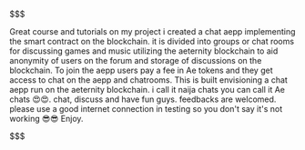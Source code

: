 $$$$$$$$$$$$$$$$$$$$$$$$$$$$$$$$$$$$$$$$$$$$$$$$$$$$$$$$$$$$$$$$$$$$$$$$$$$

Great course and tutorials on my project i created a chat aepp implementing the smart contract on the blockchain. it is divided into groups or chat rooms for discussing games and music utilizing the aeternity blockchain to aid anonymity of users on the forum and storage of discussions on the blockchain. To join the aepp users pay a fee in Ae tokens and they get access to chat on the aepp and chatrooms. This is built envisioning a chat aepp run on the aeternity blockchain. i call it naija chats you can call it Ae chats 😍😍. chat, discuss and have fun guys. feedbacks are welcomed. please use a good internet connection in testing so you don't say it's not working 😎😎 Enjoy.

$$$$$$$$$$$$$$$$$$$$$$$$$$$$$$$$$$$$$$$$$$$$$$$$$$$$$$$$$$$$$$$$$$$$$$$$$$$